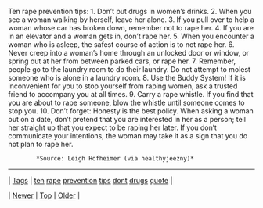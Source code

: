 <!--
title: Ten rape prevention tips
date: 2020-06-28T15:27:00.241Z
tags: ten, rape, prevention, tips, dont, drugs, quote
-->




Ten rape prevention tips: 1. Don’t put drugs in women’s drinks. 2. When you see a woman walking by herself, leave her alone. 3. If you pull over to help a woman whose car has broken down, remember not to rape her. 4. If you are in an elevator and a woman gets in, don’t rape her. 5. When you encounter a woman who is asleep, the safest course of action is to not rape her. 6. Never creep into a woman’s home through an unlocked door or window, or spring out at her from between parked cars, or rape her. 7. Remember, people go to the laundry room to do their laundry. Do not attempt to molest someone who is alone in a laundry room. 8. Use the Buddy System! If it is inconvenient for you to stop yourself from raping women, ask a trusted friend to accompany you at all times. 9. Carry a rape whistle. If you find that you are about to rape someone, blow the whistle until someone comes to stop you. 10. Don’t forget: Honesty is the best policy. When asking a woman out on a date, don’t pretend that you are interested in her as a person; tell her straight up that you expect to be raping her later. If you don’t communicate your intentions, the woman may take it as a sign that you do not plan to rape her.

            *Source: Leigh Hofheimer (via healthyjeezny)*

<!--BOTTOM-POST-NAVIGATION-->
---

| [Tags](tags.md) | [ten](tag-ten.md) [rape](tag-rape.md) [prevention](tag-prevention.md) [tips](tag-tips.md) [dont](tag-dont.md) [drugs](tag-drugs.md) [quote](tag-quote.md) |

| [Newer](72780915245.md) | [Top](index.md) | [Older](72804068069.md) |